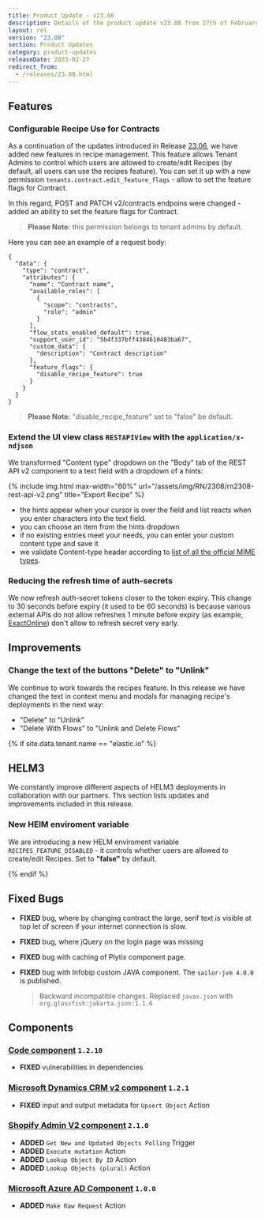 ```yaml
---
title: Product Update - v23.08
description: Details of the product update v23.08 from 27th of February 2023.
layout: rel
version: "23.08"
section: Product Updates
category: product-updates
releaseDate: 2023-02-27
redirect_from:
  - /releases/23.08.html
---
```


## Features

### Configurable Recipe Use for Contracts

As a continuation of the updates introduced in Release [23.06](/releases/23/06#new-recipe-createedit-ui-features), we have added new features in recipe management. This feature allows Tenant Admins to control which users are allowed to create/edit Recipes (by default, all users can use the recipes feature). You can set it up with a new permission `tenants.contract.edit_feature_flags` - allow to set the feature flags for Contract.

In this regard, POST and PATCH v2/contracts endpoins were changed - added an ability to set the feature flags for Contract.

> **Please Note:** this permission belongs to tenant admins by default.

Here you can see an example of a request body:

```
{
  "data": {
    "type": "contract",
    "attributes": {
      "name": "Contract name",
      "available_roles": [
        {
          "scope": "contracts",
          "role": "admin"
        }
      ],
      "flow_stats_enabled_default": true,
      "support_user_id": "5b4f337bff4304610483ba67",
      "custom_data": {
        "description": "Contract description"
      },
      "feature_flags": {
        "disable_recipe_feature": true
      }
    }
  }
}
```

> **Please Note:** "disable_recipe_feature" set to "false" be default.

### Extend the UI view class `RESTAPIView` with the `application/x-ndjson`

We transformed "Content type" dropdown on the "Body" tab of the REST API v2 component to a text field with a dropdown of a hints:

{% include img.html max-width="60%" url="/assets/img/RN/2308/rn2308-rest-api-v2.png" title="Export Recipe" %}

- the hints appear when your cursor is over the field and list reacts when you enter characters into the text field.
- you can choose an item from the hints dropdown
- if no existing entries meet your needs, you can enter your custom content type and save it
- we validate Content-type header according to [list of all the official MIME types](https://www.iana.org/assignments/media-types/media-types.xhtml).

### Reducing the refresh time of auth-secrets

We now refresh auth-secret tokens closer to the token expiry. This change to 30 seconds before expiry (it used to be 60 seconds) is because various external APIs do not allow refreshes 1 minute before expiry (as example, [ExactOnline](https://support.exactonline.com/community/login?ec=301&startURL=%2Fcommunity%2Fs%2Fknowledge-base%23All-All-DNO-Simulation-gen-apilimits)) don't allow to refresh secret very early.

## Improvements

### Change the text of the buttons "Delete" to "Unlink"

We continue to work towards the recipes feature. In this release we have changed the text in context menu and modals for managing recipe's deployments in the next way:

- "Delete" to "Unlink"
- "Delete With Flows" to "Unlink and Delete Flows"

{% if site.data.tenant.name == "elastic.io" %}

## HELM3

We constantly improve different aspects of HELM3 deployments in collaboration
with our partners. This section lists updates and improvements included in this release.

### New HElM enviroment variable

We are introducing a new HELM enviroment variable `RECIPES_FEATURE_DISABLED` - it controls whether users are allowed to create/edit Recipes. Set to **"false"** by default.

{% endif %}

## Fixed Bugs

*   **FIXED** bug, where by changing contract the large, serif text is visible at top let of screen if your internet connection is slow.

*   **FIXED** bug, where jQuery on the login page was missing

*   **FIXED** bug with caching of Plytix component page.

*   **FIXED** bug with Infobip custom JAVA component. The `sailor-jvm 4.0.0` is published.
    >Backward incompatible changes. Replaced `javax.json` with `org.glassfish:jakarta.json:1.1.6`

## Components

### [Code component](/components/code/) `1.2.10`

*   **FIXED** vulnerabilities in dependencies

### [Microsoft Dynamics CRM v2 component](/components/msdynamics-crm-v2/) `1.2.1`

*   **FIXED** input and output metadata for `Upsert Object` Action

### [Shopify Admin V2 component](/components/shopify-admin-v2/) `2.1.0`

*   **ADDED** `Get New and Updated Objects Polling` Trigger
*   **ADDED** `Execute mutation` Action
*   **ADDED** `Lookup Object By ID` Action
*   **ADDED** `Lookup Objects (plural)` Action

### [Microsoft Azure AD Component](/components/microsoft-azure-ad/) `1.0.0`

*   **ADDED** `Make Raw Request` Action
